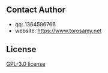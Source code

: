 ## Contact Author

- qq: 1364596766
- website: https://www.torosamy.net

## License

[GPL-3.0 license](./LICENSE)
